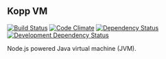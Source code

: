 ## Kopp VM 
[![Build Status](https://travis-ci.org/stpettersens/nodeGaudi.png?branch=master)](https://travis-ci.org/stpettersens/kopp-vm) [![Code Climate](https://codeclimate.com/github/stpettersens/kopp-vm/badges/gpa.svg)](https://codeclimate.com/github/stpettersens/kopp-vm/code) [![Dependency Status](https://david-dm.org/stpettersens/kopp-vm.png?theme=shields.io)](https://david-dm.org/stpettersens/kopp-vm) [![Development Dependency Status](https://david-dm.org/stpettersens/kopp-vm/dev-status.png?theme=shields.io)](https://david-dm.org/stpettersens/kopp-vm#info=devDependencies)

Node.js powered Java virtual machine (JVM).
